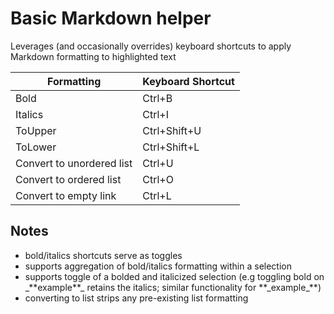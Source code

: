 # Basic Markdown helper

Leverages (and occasionally overrides) keyboard shortcuts to apply Markdown formatting to highlighted text

| Formatting                | Keyboard Shortcut |
|---------------------------|-------------------|
| Bold                      | Ctrl+B            |
| Italics                   | Ctrl+I            |
| ToUpper                   | Ctrl+Shift+U      |
| ToLower                   | Ctrl+Shift+L      |
| Convert to unordered list | Ctrl+U            |
| Convert to ordered list   | Ctrl+O            |
| Convert to empty link     | Ctrl+L            | 

## Notes
- bold/italics shortcuts serve as toggles
- supports aggregation of bold/italics formatting within a selection
- supports toggle of a bolded and italicized selection (e.g toggling bold on \_\*\*example\*\*\_ retains the italics; similar functionality for \*\*\_example\_\*\*) 
- converting to list strips any pre-existing list formatting 